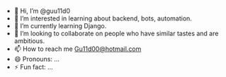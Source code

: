 - 👋 Hi, I’m @guu11d0
- 👀 I’m interested in learning about backend, bots, automation.
- 🌱 I’m currently learning Django.
- 💞️ I’m looking to collaborate on people who have similar tastes and are ambitious.
- 📫 How to reach me Gu11d00@hotmail.com
- 😄 Pronouns: ...
- ⚡ Fun fact: ...

<!---
guu11d0/guu11d0 is a ✨ special ✨ repository because its `README.md` (this file) appears on your GitHub profile.
You can click the Preview link to take a look at your changes.
--->
